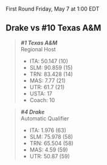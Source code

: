 First Round
Friday, May 7 at 1:00 EDT
## Drake vs #10 Texas A&M

> ***#1 Texas A&M***  
> Regional Host  
> - ITA: 50.147 (10)  
> - SLM: 90.859 (15)  
> - TRN: 83.428 (14)  
> - MAS: 7.77 (21)  
> - UTR: 61.7 (21)  
> - USTA: 17  
> - Coach: 10  

> ***#4 Drake***  
> Automatic Qualifier  
> - ITA: 1.976 (63)  
> - SLM: 75.978 (58)  
> - TRN: 65.504 (58)  
> - MAS: 4.59 (59)  
> - UTR: 50.87 (59)  